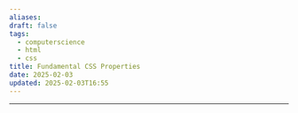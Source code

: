 ```yaml
---
aliases: 
draft: false
tags:
  - computerscience
  - html
  - css
title: Fundamental CSS Properties
date: 2025-02-03
updated: 2025-02-03T16:55
---
```


-------------------------------------------------------------------------------


